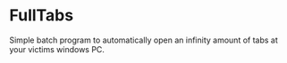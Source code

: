 # FullTabs

Simple batch program to automatically open an infinity amount of tabs at your victims windows PC.
